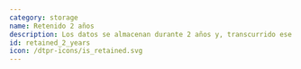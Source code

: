 ```yaml
---
category: storage
name: Retenido 2 años
description: Los datos se almacenan durante 2 años y, transcurrido ese plazo, se eliminan.
id: retained_2_years
icon: /dtpr-icons/is_retained.svg
---
```

